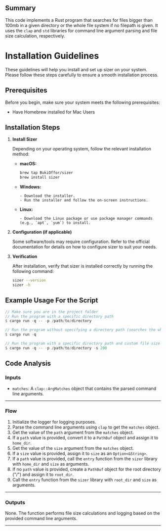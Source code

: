 ## Summary
This code implements a Rust program that searches for files bigger than 100mb in a given directory or the whole file system if no filepath is given. It uses the `clap` and `std` libraries for command line argument parsing and file size calculation, respectively.


# Installation Guidelines

These guidelines will help you install and set up sizer on your system. Please follow these steps carefully to ensure a smooth installation process.

## Prerequisites

Before you begin, make sure your system meets the following prerequisites:

- Have Homebrew installed for Mac Users

## Installation Steps


1. **Install Sizer**

   Depending on your operating system, follow the relevant installation method:

   - **macOS:**
        ```bash 
        brew tap BukiOffor/sizer
        brew install sizer
        ```

   - **Windows:**
     ```
     - Download the installer.
     - Run the installer and follow the on-screen instructions.
     ```
   
   - **Linux:**
     ```
     - Download the Linux package or use package manager commands (e.g., `apt`, `yum`) to install.
     ```
2. **Configuration (if applicable)**

   Some software/tools may require configuration. Refer to the official documentation for details on how to configure sizer to suit your needs.

3. **Verification**

   After installation, verify that sizer is installed correctly by running the following command:

    ```bash
    sizer --version
    sizer -h
    ```


## Example Usage For the Script
```rust
// Make sure you are in the project folder
// Run the program with a specific directory path
$ cargo run -q -- -p /path/to/directory

// Run the program without specifying a directory path (searches the whole file system)
$ cargo run -q

// Run the program with a specific directory path and custom file size threshold
$ cargo run -q -- -p /path/to/directory -s 200
```


## Code Analysis
### Inputs
- `matches`: A `clap::ArgMatches` object that contains the parsed command line arguments.
___
### Flow
1. Initialize the logger for logging purposes.
2. Parse the command line arguments using `clap` to get the `matches` object.
3. Get the value of the `path` argument from the `matches` object.
4. If a `path` value is provided, convert it to a `PathBuf` object and assign it to `home_dir`.
5. Get the value of the `size` argument from the `matches` object.
6. If a `size` value is provided, assign it to `size` as an `Option<&String>`.
7. If a `path` value is provided, call the `entry` function from the `sizer` library with `home_dir` and `size` as arguments.
8. If no `path` value is provided, create a `PathBuf` object for the root directory ("/") and assign it to `root_dir`.
9. Call the `entry` function from the `sizer` library with `root_dir` and `size` as arguments.
___
### Outputs
None. The function performs file size calculations and logging based on the provided command line arguments.
___
